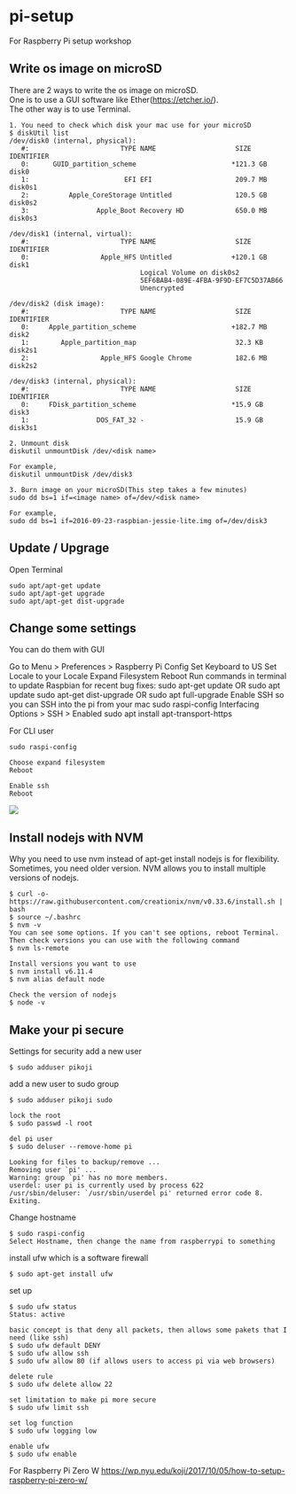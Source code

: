 # pi-setup
For Raspberry Pi setup workshop

## Write os image on microSD
There are 2 ways to write the os image on microSD.  
One is to use a GUI software like Ether(https://etcher.io/).  
The other way is to use Terminal.

```shell
1. You need to check which disk your mac use for your microSD
$ diskUtil list
/dev/disk0 (internal, physical):
   #:                       TYPE NAME                    SIZE       IDENTIFIER
   0:      GUID_partition_scheme                        *121.3 GB   disk0
   1:                        EFI EFI                     209.7 MB   disk0s1
   2:          Apple_CoreStorage Untitled                120.5 GB   disk0s2
   3:                 Apple_Boot Recovery HD             650.0 MB   disk0s3

/dev/disk1 (internal, virtual):
   #:                       TYPE NAME                    SIZE       IDENTIFIER
   0:                  Apple_HFS Untitled               +120.1 GB   disk1
                                 Logical Volume on disk0s2
                                 5EF6BAB4-089E-4FBA-9F9D-EF7C5D37AB66
                                 Unencrypted

/dev/disk2 (disk image):
   #:                       TYPE NAME                    SIZE       IDENTIFIER
   0:     Apple_partition_scheme                        +182.7 MB   disk2
   1:        Apple_partition_map                         32.3 KB    disk2s1
   2:                  Apple_HFS Google Chrome           182.6 MB   disk2s2

/dev/disk3 (internal, physical):
   #:                       TYPE NAME                    SIZE       IDENTIFIER
   0:     FDisk_partition_scheme                        *15.9 GB    disk3
   1:                 DOS_FAT_32 -                       15.9 GB    disk3s1
   
2. Unmount disk
diskutil unmountDisk /dev/<disk name>

For example,
diskutil unmountDisk /dev/disk3

3. Burn image on your microSD(This step takes a few minutes)
sudo dd bs=1 if=<image name> of=/dev/<disk name>

For example,
sudo dd bs=1 if=2016-09-23-raspbian-jessie-lite.img of=/dev/disk3
```

## Update / Upgrage
Open Terminal  
```shell
sudo apt/apt-get update
sudo apt/apt-get upgrade
sudo apt/apt-get dist-upgrade
```

## Change some settings
You can do them with GUI

Go to Menu > Preferences > Raspberry Pi Config
Set Keyboard to US
Set Locale to your Locale
Expand Filesystem
Reboot
Run commands in terminal to update Raspbian for recent bug fixes:
sudo apt-get update OR sudo apt update
sudo apt-get dist-upgrade  OR sudo apt full-upgrade
Enable SSH so you can SSH into the pi from your mac
sudo raspi-config
Interfacing Options > SSH > Enabled
sudo apt install apt-transport-https

For CLI user
```shell
sudo raspi-config

Choose expand filesystem
Reboot

Enable ssh
Reboot
```
![](https://github.com/orz-orz-orz-orz-orz/pi-setup/blob/master/doc/images/raspi-config.png)

## Install nodejs with NVM
Why you need to use nvm instead of apt-get install nodejs is for flexibility. Sometimes, you need older version.
NVM allows you to install multiple versions of nodejs.

```shell
$ curl -o- https://raw.githubusercontent.com/creationix/nvm/v0.33.6/install.sh | bash
$ source ~/.bashrc
$ nvm -v
You can see some options. If you can't see options, reboot Terminal.
Then check versions you can use with the following command
$ nvm ls-remote

Install versions you want to use
$ nvm install v6.11.4
$ nvm alias default node

Check the version of nodejs
$ node -v

```

## Make your pi secure

Settings for security
add a new user
```shell
$ sudo adduser pikoji
```

add a new user to sudo group
```shell
$ sudo adduser pikoji sudo

lock the root
$ sudo passwd -l root

del pi user
$ sudo deluser --remove-home pi

Looking for files to backup/remove ...
Removing user `pi' ...
Warning: group `pi' has no more members.
userdel: user pi is currently used by process 622
/usr/sbin/deluser: `/usr/sbin/userdel pi' returned error code 8. Exiting.
```

Change hostname
```shell
$ sudo raspi-config 
Select Hostname, then change the name from raspberrypi to something
```

install ufw which is a software firewall
```shell
$ sudo apt-get install ufw
```
set up
```shell
$ sudo ufw status
Status: active

basic concept is that deny all packets, then allows some pakets that I need (like ssh)
$ sudo ufw default DENY
$ sudo ufw allow ssh
$ sudo ufw allow 80 (if allows users to access pi via web browsers)

delete rule
$ sudo ufw delete allow 22

set limitation to make pi more secure
$ sudo ufw limit ssh

set log function
$ sudo ufw logging low

enable ufw
$ sudo ufw enable

```

For Raspberry Pi Zero W
https://wp.nyu.edu/koji/2017/10/05/how-to-setup-raspberry-pi-zero-w/
